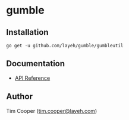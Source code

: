 # gumble

## Installation

    go get -u github.com/layeh/gumble/gumbleutil

## Documentation

- [API Reference](https://godoc.org/github.com/layeh/gumble/gumbleutil)

## Author

Tim Cooper (<tim.cooper@layeh.com>)
